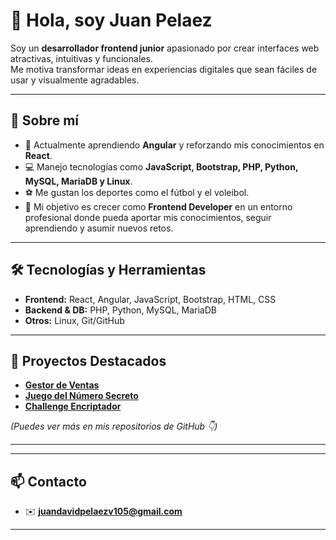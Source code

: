 # 👋 Hola, soy Juan Pelaez

Soy un **desarrollador frontend junior** apasionado por crear interfaces web atractivas, intuitivas y funcionales.  
Me motiva transformar ideas en experiencias digitales que sean fáciles de usar y visualmente agradables.  

---

## 🚀 Sobre mí
- 🌱 Actualmente aprendiendo **Angular** y reforzando mis conocimientos en **React**.  
- 💻 Manejo tecnologías como **JavaScript, Bootstrap, PHP, Python, MySQL, MariaDB y Linux**.  
- ⚽ Me gustan los deportes como el fútbol y el voleibol.  
- 🎯 Mi objetivo es crecer como **Frontend Developer** en un entorno profesional donde pueda aportar mis conocimientos, seguir aprendiendo y asumir nuevos retos.  

---

## 🛠️ Tecnologías y Herramientas
- **Frontend:** React, Angular, JavaScript, Bootstrap, HTML, CSS  
- **Backend & DB:** PHP, Python, MySQL, MariaDB  
- **Otros:** Linux, Git/GitHub  

---

## 📂 Proyectos Destacados
- **[Gestor de Ventas](#)**
- **[Juego del Número Secreto](#)**
- **[Challenge Encriptador](#)**

*(Puedes ver más en mis repositorios de GitHub 👇)*  

---

---

## 📫 Contacto
- ✉️ **juandavidpelaezv105@gmail.com**  
---
